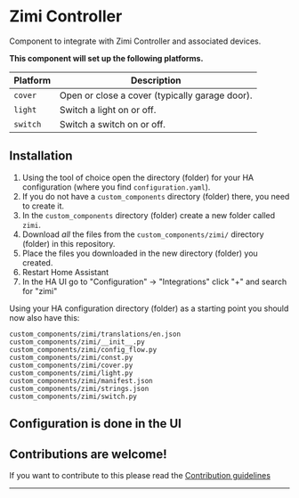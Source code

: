 # Zimi Controller

Component to integrate with Zimi Controller and associated devices.

**This component will set up the following platforms.**

Platform | Description
-- | --
`cover` | Open or close a cover (typically garage door).
`light` | Switch a light on or off.
`switch` | Switch a switch on or off.


## Installation

1. Using the tool of choice open the directory (folder) for your HA configuration (where you find `configuration.yaml`).
2. If you do not have a `custom_components` directory (folder) there, you need to create it.
3. In the `custom_components` directory (folder) create a new folder called `zimi`.
4. Download _all_ the files from the `custom_components/zimi/` directory (folder) in this repository.
5. Place the files you downloaded in the new directory (folder) you created.
6. Restart Home Assistant
7. In the HA UI go to "Configuration" -> "Integrations" click "+" and search for "zimi"

Using your HA configuration directory (folder) as a starting point you should now also have this:

```text
custom_components/zimi/translations/en.json
custom_components/zimi/__init__.py
custom_components/zimi/config_flow.py
custom_components/zimi/const.py
custom_components/zimi/cover.py
custom_components/zimi/light.py
custom_components/zimi/manifest.json
custom_components/zimi/strings.json
custom_components/zimi/switch.py
```

## Configuration is done in the UI

<!---->

## Contributions are welcome!

If you want to contribute to this please read the [Contribution guidelines](CONTRIBUTING.md)

***

